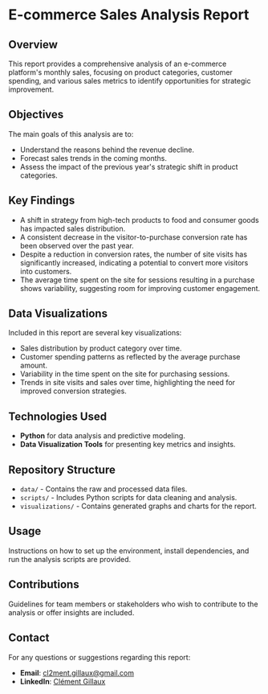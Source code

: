 
# E-commerce Sales Analysis Report

## Overview

This report provides a comprehensive analysis of an e-commerce platform's monthly sales, focusing on product categories, customer spending, and various sales metrics to identify opportunities for strategic improvement.

## Objectives

The main goals of this analysis are to:

- Understand the reasons behind the revenue decline.
- Forecast sales trends in the coming months.
- Assess the impact of the previous year's strategic shift in product categories.

## Key Findings

- A shift in strategy from high-tech products to food and consumer goods has impacted sales distribution.
- A consistent decrease in the visitor-to-purchase conversion rate has been observed over the past year.
- Despite a reduction in conversion rates, the number of site visits has significantly increased, indicating a potential to convert more visitors into customers.
- The average time spent on the site for sessions resulting in a purchase shows variability, suggesting room for improving customer engagement.

## Data Visualizations

Included in this report are several key visualizations:

- Sales distribution by product category over time.
- Customer spending patterns as reflected by the average purchase amount.
- Variability in the time spent on the site for purchasing sessions.
- Trends in site visits and sales over time, highlighting the need for improved conversion strategies.

## Technologies Used

- **Python** for data analysis and predictive modeling.
- **Data Visualization Tools** for presenting key metrics and insights.

## Repository Structure

- `data/` - Contains the raw and processed data files.
- `scripts/` - Includes Python scripts for data cleaning and analysis.
- `visualizations/` - Contains generated graphs and charts for the report.

## Usage

Instructions on how to set up the environment, install dependencies, and run the analysis scripts are provided.

## Contributions

Guidelines for team members or stakeholders who wish to contribute to the analysis or offer insights are included.

## Contact

For any questions or suggestions regarding this report:

- **Email**: [cl2ment.gillaux@gmail.com](mailto:cl2ment.gillaux@gmail.com)
- **LinkedIn**: [Clément Gillaux](www.linkedin.com/in/clément-gillaux-a3b61429b)


